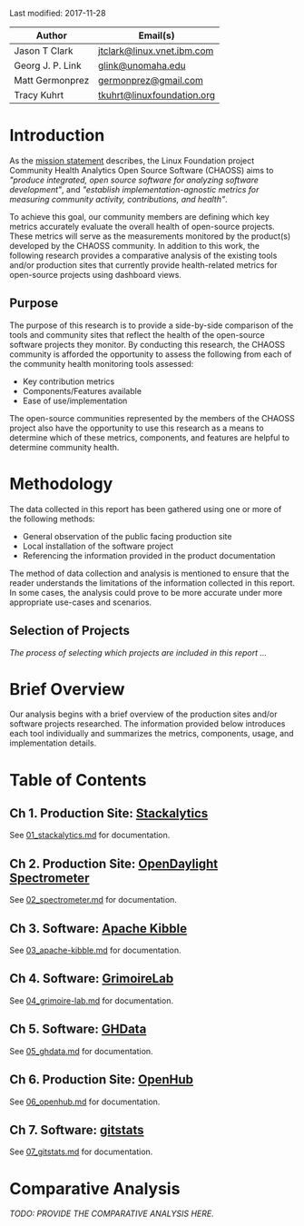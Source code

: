 
Last modified: 2017-11-28

| Author | Email(s) |
| ------ | ----- |
| Jason T Clark | jtclark@linux.vnet.ibm.com |
| Georg J. P. Link | glink@unomaha.edu |
| Matt Germonprez | germonprez@gmail.com |
| Tracy Kuhrt | tkuhrt@linuxfoundation.org |


# Introduction

As the [mission statement](https://chaoss.community/about/governance/) describes, the Linux Foundation project Community Health Analytics Open Source Software (CHAOSS) aims to _"produce integrated, open source software for analyzing software development"_, and _"establish implementation-agnostic metrics for measuring community activity, contributions, and health"_.

To achieve this goal, our community members are defining which key metrics accurately evaluate the overall health of open-source projects. These metrics will serve as the measurements monitored by the product(s) developed by the CHAOSS community. In addition to this work, the following research provides a comparative analysis of the existing tools and/or production sites that currently provide health-related metrics for open-source projects using dashboard views.

## Purpose

The purpose of this research is to provide a side-by-side comparison of the tools and community sites that reflect the health of the open-source software projects they monitor. By conducting this research, the CHAOSS community is afforded the opportunity to assess the following from each of the community health monitoring tools assessed:

- Key contribution metrics
- Components/Features available
- Ease of use/implementation

The open-source communities represented by the members of the CHAOSS project also have the opportunity to use this research as a means to determine which of these metrics, components, and features are helpful to determine community health.

# Methodology

The data collected in this report has been gathered using one or more of the following methods:

- General observation of the public facing production site
- Local installation of the software project
- Referencing the information provided in the product documentation

The method of data collection and analysis is mentioned to ensure that the reader understands the limitations of the information collected in this report. In some cases, the analysis could prove to be more accurate under more appropriate use-cases and scenarios.

## Selection of Projects

_The process of selecting which projects are included in this report ..._

# Brief Overview

Our analysis begins with a brief overview of the production sites and/or software projects researched. The information provided below introduces each tool individually and summarizes the metrics, components, usage, and implementation details.

# Table of Contents

## Ch 1. Production Site: [Stackalytics](http://stackalytics.com/)

See [01_stackalytics.md](01_stackalytics.md) for documentation.

## Ch 2. Production Site: [OpenDaylight Spectrometer](https://spectrometer.opendaylight.org/)

See [02_spectrometer.md](02_spectrometer.md) for documentation.

## Ch 3. Software: [Apache Kibble](https://kibble.apache.org/)

See [03_apache-kibble.md](03_apache-kibble.md) for documentation.

## Ch 4. Software: [GrimoireLab](https://grimoirelab.github.io/)

See [04_grimoire-lab.md](04_grimoire-lab.md) for documentation.

## Ch 5. Software: [GHData](https://github.com/OSSHealth/ghdata)

See [05_ghdata.md](05_ghdata.md) for documentation.

## Ch 6. Production Site: [OpenHub](https://www.openhub.net/)

See [06_openhub.md](06_openhub.md) for documentation.

## Ch 7. Software: [gitstats](http://gitstats.sourceforge.net/)

See [07_gitstats.md](07_gitstats.md) for documentation.

# Comparative Analysis

_TODO: PROVIDE THE COMPARATIVE ANALYSIS HERE._
